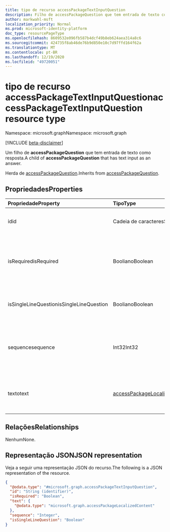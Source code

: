 ```yaml
---
title: tipo de recurso accessPackageTextInputQuestion
description: Filho de accessPackageQuestion que tem entrada de texto como o formato de resposta da pergunta.
author: markwahl-msft
localization_priority: Normal
ms.prod: microsoft-identity-platform
doc_type: resourcePageType
ms.openlocfilehash: 8609532e096fb587b4dcf49b8eb624aea314a8c6
ms.sourcegitcommit: 424735f8ab46de76b9d850e10c7d97ffd164f62a
ms.translationtype: MT
ms.contentlocale: pt-BR
ms.lasthandoff: 12/19/2020
ms.locfileid: "49720051"
---
```

# <a name="accesspackagetextinputquestion-resource-type"></a><span data-ttu-id="03165-103">tipo de recurso accessPackageTextInputQuestion</span><span class="sxs-lookup"><span data-stu-id="03165-103">accessPackageTextInputQuestion resource type</span></span>

<span data-ttu-id="03165-104">Namespace: microsoft.graph</span><span class="sxs-lookup"><span data-stu-id="03165-104">Namespace: microsoft.graph</span></span>

[!INCLUDE [beta-disclaimer](../../includes/beta-disclaimer.md)]

<span data-ttu-id="03165-105">Um filho de **accessPackageQuestion** que tem entrada de texto como resposta.</span><span class="sxs-lookup"><span data-stu-id="03165-105">A child of **accessPackageQuestion** that has text input as an answer.</span></span>

<span data-ttu-id="03165-106">Herda de [accessPackageQuestion](../resources/accesspackagequestion.md).</span><span class="sxs-lookup"><span data-stu-id="03165-106">Inherits from [accessPackageQuestion](../resources/accesspackagequestion.md).</span></span>

## <a name="properties"></a><span data-ttu-id="03165-107">Propriedades</span><span class="sxs-lookup"><span data-stu-id="03165-107">Properties</span></span>
|<span data-ttu-id="03165-108">Propriedade</span><span class="sxs-lookup"><span data-stu-id="03165-108">Property</span></span>|<span data-ttu-id="03165-109">Tipo</span><span class="sxs-lookup"><span data-stu-id="03165-109">Type</span></span>|<span data-ttu-id="03165-110">Descrição</span><span class="sxs-lookup"><span data-stu-id="03165-110">Description</span></span>|
|:---|:---|:---|
|<span data-ttu-id="03165-111">id</span><span class="sxs-lookup"><span data-stu-id="03165-111">id</span></span>|<span data-ttu-id="03165-112">Cadeia de caracteres</span><span class="sxs-lookup"><span data-stu-id="03165-112">String</span></span>|<span data-ttu-id="03165-113">ID da pergunta.</span><span class="sxs-lookup"><span data-stu-id="03165-113">ID of the question.</span></span> <span data-ttu-id="03165-114">Herdado de [accessPackageQuestion](../resources/accesspackagequestion.md).</span><span class="sxs-lookup"><span data-stu-id="03165-114">Inherited from [accessPackageQuestion](../resources/accesspackagequestion.md).</span></span>|
|<span data-ttu-id="03165-115">isRequired</span><span class="sxs-lookup"><span data-stu-id="03165-115">isRequired</span></span>|<span data-ttu-id="03165-116">Booliano</span><span class="sxs-lookup"><span data-stu-id="03165-116">Boolean</span></span>|<span data-ttu-id="03165-117">Indica se o solicitante é necessário para fornecer uma resposta ou não.</span><span class="sxs-lookup"><span data-stu-id="03165-117">Indicates whether the requestor is required to supply an answer or not.</span></span> <span data-ttu-id="03165-118">Herdado de [accessPackageQuestion](../resources/accesspackagequestion.md).</span><span class="sxs-lookup"><span data-stu-id="03165-118">Inherited from [accessPackageQuestion](../resources/accesspackagequestion.md).</span></span>|
|<span data-ttu-id="03165-119">isSingleLineQuestion</span><span class="sxs-lookup"><span data-stu-id="03165-119">isSingleLineQuestion</span></span>|<span data-ttu-id="03165-120">Booliano</span><span class="sxs-lookup"><span data-stu-id="03165-120">Boolean</span></span>|<span data-ttu-id="03165-121">Indica se a resposta estará em um formato de linha única ou múltipla.</span><span class="sxs-lookup"><span data-stu-id="03165-121">Indicates whether the answer will be in single or multiple line format.</span></span>|
|<span data-ttu-id="03165-122">sequence</span><span class="sxs-lookup"><span data-stu-id="03165-122">sequence</span></span>|<span data-ttu-id="03165-123">Int32</span><span class="sxs-lookup"><span data-stu-id="03165-123">Int32</span></span>|<span data-ttu-id="03165-124">Posição relativa desta pergunta ao exibir uma lista de perguntas para o solicitante.</span><span class="sxs-lookup"><span data-stu-id="03165-124">Relative position of this question when displaying a list of questions to the requestor.</span></span> <span data-ttu-id="03165-125">Herdado de [accessPackageQuestion](../resources/accesspackagequestion.md).</span><span class="sxs-lookup"><span data-stu-id="03165-125">Inherited from [accessPackageQuestion](../resources/accesspackagequestion.md).</span></span>|
|<span data-ttu-id="03165-126">texto</span><span class="sxs-lookup"><span data-stu-id="03165-126">text</span></span>|[<span data-ttu-id="03165-127">accessPackageLocalizedContent</span><span class="sxs-lookup"><span data-stu-id="03165-127">accessPackageLocalizedContent</span></span>](../resources/accesspackagelocalizedcontent.md)|<span data-ttu-id="03165-128">O texto da pergunta a ser mostrado para o solicitante.</span><span class="sxs-lookup"><span data-stu-id="03165-128">The text of the question to show to the requestor.</span></span> <span data-ttu-id="03165-129">Herdado de [accessPackageQuestion](../resources/accesspackagequestion.md).</span><span class="sxs-lookup"><span data-stu-id="03165-129">Inherited from [accessPackageQuestion](../resources/accesspackagequestion.md).</span></span>|

## <a name="relationships"></a><span data-ttu-id="03165-130">Relações</span><span class="sxs-lookup"><span data-stu-id="03165-130">Relationships</span></span>
<span data-ttu-id="03165-131">Nenhum</span><span class="sxs-lookup"><span data-stu-id="03165-131">None.</span></span>

## <a name="json-representation"></a><span data-ttu-id="03165-132">Representação JSON</span><span class="sxs-lookup"><span data-stu-id="03165-132">JSON representation</span></span>
<span data-ttu-id="03165-133">Veja a seguir uma representação JSON do recurso.</span><span class="sxs-lookup"><span data-stu-id="03165-133">The following is a JSON representation of the resource.</span></span>
<!-- {
  "blockType": "resource",
  "@odata.type": "microsoft.graph.accessPackageTextInputQuestion"
}
-->
``` json
{
  "@odata.type": "#microsoft.graph.accessPackageTextInputQuestion",
  "id": "String (identifier)",
  "isRequired": "Boolean",
  "text": {
    "@odata.type": "microsoft.graph.accessPackageLocalizedContent"
  },
  "sequence": "Integer",
  "isSingleLineQuestion": "Boolean"
}
```

